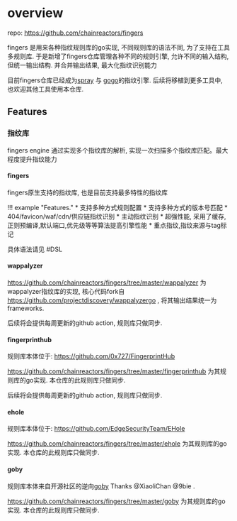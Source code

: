 # overview

repo: https://github.com/chainreactors/fingers

fingers 是用来各种指纹规则库的go实现, 不同规则库的语法不同, 为了支持在工具多规则库. 于是新增了fingers仓库管理各种不同的规则引擎, 允许不同的输入结构, 但统一输出结构. 并合并输出结果, 最大化指纹识别能力

目前fingers仓库已经成为[spray](https://github.com/chainreactors/spray) 与 [gogo](https://github.com/chainreactors/gogo)的指纹引擎.  后续将移植到更多工具中, 也欢迎其他工具使用本仓库. 

## Features

### 指纹库

fingers engine 通过实现多个指纹库的解析, 实现一次扫描多个指纹库匹配。最大程度提升指纹能力

#### fingers

fingers原生支持的指纹库, 也是目前支持最多特性的指纹库

!!! example "Features."
    *  支持多种方式规则配置
        *  支持多种方式的版本号匹配
        *  404/favicon/waf/cdn/供应链指纹识别
        *  主动指纹识别
        *  超强性能, 采用了缓存,正则预编译,默认端口,优先级等等算法提高引擎性能
        *  重点指纹,指纹来源与tag标记

具体语法请见 #DSL

#### wappalyzer

https://github.com/chainreactors/fingers/tree/master/wappalyzer 为wappalyzer指纹库的实现, 核心代码fork自 https://github.com/projectdiscovery/wappalyzergo , 将其输出结果统一为frameworks.

后续将会提供每周更新的github action, 规则库只做同步. 

#### fingerprinthub

规则库本体位于: https://github.com/0x727/FingerprintHub

https://github.com/chainreactors/fingers/tree/master/fingerprinthub 为其规则库的go实现. 本仓库的此规则库只做同步.

后续将会提供每周更新的github action, 规则库只做同步. 

#### ehole

规则库本体位于: https://github.com/EdgeSecurityTeam/EHole

https://github.com/chainreactors/fingers/tree/master/ehole 为其规则库的go实现. 本仓库的此规则库只做同步.

#### goby

规则库本体来自开源社区的逆向[goby](https://gobies.org/) Thanks @XiaoliChan @9bie .

https://github.com/chainreactors/fingers/tree/master/goby 为其规则库的go实现. 本仓库的此规则库只做同步.

